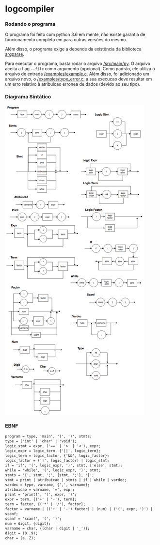 # logcompiler

### Rodando o programa

O programa foi feito com python 3.6 em mente, não existe garantia de funcionamento completo em para outras versões do mesmo.

Além disso, o programa exige a depende da existência da biblioteca [argparse](https://docs.python.org/3/library/argparse.html).

Para executar o programa, basta rodar o arquivo [/src/main/py](/src/main.py). O arquivo aceita a flag `--file` como argumento (opcional). Como padrão, ele utiliza o arquivo de entrada [/examples/example.c](/examples/example.c). Além disso, foi adicionado um arquivo novo, o [/examples/type_error.c](/examples/type_error.c); a sua execucao deve resultar em um erro relativo à atribuicao erronea de dados (devido ao seu tipo).

### Diagrama Sintático

![](img/diagrama_c.png)


### EBNF

```
program = type, 'main', '(', ')', stmts;
type = ('int' | 'char' | 'void');
logic_stmt = expr, ('==' | '>' | '<'), expr;
logic_expr = logic_term, {'||', logic_term};
logic_term = logic_factor, {'&&', logic_factor};
logic_factor = ('!', logic_factor) | logic_stmt;
if = 'if', '(', logic_expr, ')', stmt, ['else', stmt];
while = 'while', '(', logic_expr, ')', stmt;
stmts = '{', stmt, ';', {stmt, ';'}, '}';
stmt = print | atribuicao | stmts | if | while | vardec;
vardec = type, varname, {',', varname};
atribuicao = varname, '=', expr;
print = 'printf', '(', expr, ')';
expr = term, {('+' | '-'), term};
term = factor, {('*' | '/'), factor};
factor = varname | (('+' | '-') factor) | (num) | ('(', expr, ')') | scanf;
scanf = 'scanf', '(', ')';
num = digit, {digit};
varname = char, {(char | digit | '_')};
digit = (0..9);
char = (a..Z);
```
